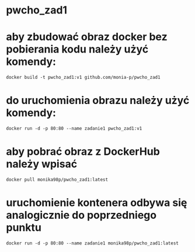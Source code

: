 # pwcho_zad1
# aby zbudować obraz docker bez pobierania kodu należy użyć komendy:
```docker build -t pwcho_zad1:v1 github.com/monia-p/pwcho_zad1```
# do uruchomienia obrazu należy użyć komendy:
```docker run -d -p 80:80 --name zadanie1 pwcho_zad1:v1```
# aby pobrać obraz z DockerHub należy wpisać
```docker pull monika98p/pwcho_zad1:latest```
# uruchomienie kontenera odbywa się analogicznie do poprzedniego punktu
```docker run -d -p 80:80 --name zadanie1 monika98p/pwcho_zad1:latest```
